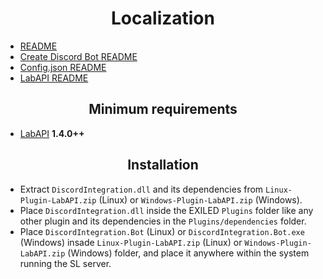 <h1 align="center">Localization</h1>

- [README](https://github.com/Yti890/DiscordIntegration/blob/master/README.md)
- [Create Discord Bot README](./README.CDB.md)
- [Config.json README](./README.CJF.md)
- [LabAPI README](./README.LabAPI.md)

<h2 align="center">Minimum requirements</h2>

- [LabAPI](https://github.com/northwood-studios/LabAPI) **1.4.0++**

<h2 align="center"> Installation </h2>

- Extract `DiscordIntegration.dll` and its dependencies from `Linux-Plugin-LabAPI.zip` (Linux) or `Windows-Plugin-LabAPI.zip` (Windows).
- Place `DiscordIntegration.dll` inside the EXILED `Plugins` folder like any other plugin and its dependencies in the `Plugins/dependencies` folder.
- Place `DiscordIntegration.Bot` (Linux) or `DiscordIntegration.Bot.exe` (Windows) insade `Linux-Plugin-LabAPI.zip` (Linux) or `Windows-Plugin-LabAPI.zip` (Windows) folder, and place it anywhere within the system running the SL server.
